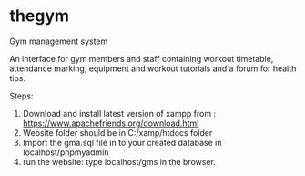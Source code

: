 # thegym
Gym management system

An interface for gym members and staff containing workout timetable,
attendance marking, equipment and workout tutorials and a forum for health tips.

Steps:
1. Download and install latest version of xampp from : https://www.apachefriends.org/download.html
2. Website folder should be in C:/xamp/htdocs folder
3. Import the gma.sql file in to your created database in localhost/phpmyadmin
4. run the website: type localhost/gms in the browser.

